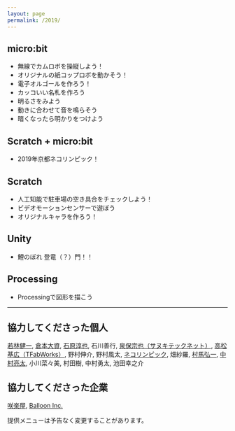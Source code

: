 ```yaml
---
layout: page
permalink: /2019/
---
```

## micro:bit
- 無線でカムロボを操縦しよう！
- オリジナルの紙コップロボを動かそう！
- 電子オルゴールを作ろう！
- カッコいい名札を作ろう
- 明るさをみよう
- 動きに合わせて音を鳴らそう
- 暗くなったら明かりをつけよう

## Scratch + micro:bit
- 2019年京都ネコリンピック！

## Scratch
- 人工知能で駐車場の空き具合をチェックしよう！
- ビデオモーションセンサーで遊ぼう
- オリジナルキャラを作ろう！

## Unity
- 鯉のぼれ 登竜（？）門！！

## Processing
- Processingで図形を描こう

---

## 協力してくださった個人
[若林健一](https://crssrds.jp/), [倉本大資](https://twitter.com/qramo), [石原淳也](https://blog.champierre.com/), 石川善行, [泉保宗也（サヌキテックネット）](https://sanuki-tech.net/micro-bit/), [高松基広（TFabWorks）](https://tfabworks.com/), 野村伸介, 野村風太, [ネコリンピック](http://make-lab.sakura.ne.jp/nekolympic.html), 畑紗羅, [村馬弘一](https://koichi0702.github.io/), [中村亮太](https://pen.moe.hm/profile/), 小川菜々美, 村田樹, 中村勇太, 池田幸之介

## 協力してくださった企業
[咲楽屋](https://www.sacraya.net/), [Balloon Inc.](https://lloon.jp/)

提供メニューは予告なく変更することがあります。